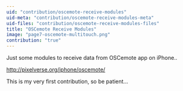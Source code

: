 ```yaml
---
uid: "contribution/oscemote-receive-modules"
uid-meta: "contribution/oscemote-receive-modules-meta"
uid-files: "contribution/oscemote-receive-modules-files"
title: "OSCemote Receive Modules"
image: "page7-oscemote-multitouch.png"
contribution: "true"
---
```


Just some modules to receive data from OSCemote app on iPhone..

<http://pixelverse.org/iphone/oscemote/>

This is my very first contribution, so be patient...

 